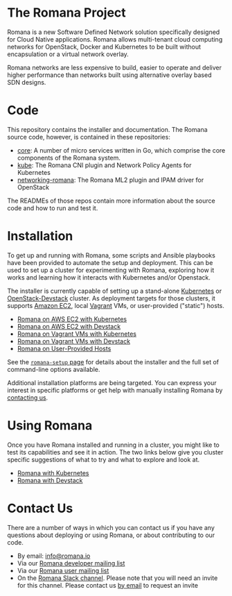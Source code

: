 # The Romana Project

Romana is a new Software Defined Network solution specifically designed for Cloud Native applications. Romana allows multi-tenant cloud computing networks for OpenStack, Docker and Kubernetes to be built without encapsulation or a virtual network overlay.

Romana networks are less expensive to build, easier to operate and deliver higher performance than networks built using alternative overlay based SDN designs.

# Code

This repository contains the installer and documentation.
The Romana source code, however, is contained in these repositories:

* [core](https://github.com/romana/core ): A number of micro services written in Go, which comprise the core components of the Romana system.
* [kube](https://github.com/romana/kube): The Romana CNI plugin and Network Policy Agents for Kubernetes
* [networking-romana](https://github.com/romana/networking-romana): The Romana ML2 plugin and IPAM driver for OpenStack

The READMEs of those repos contain more information about the source code and how to run and test it.

#  Installation

To get up and running with Romana, some scripts and Ansible playbooks have been provided to automate the setup and deployment.
This can be used to set up a cluster for experimenting with Romana, exploring how it works and learning how it interacts with Kubernetes and/or Openstack.

The installer is currently capable of setting up a stand-alone [Kubernetes](http://kubernetes.io) or [OpenStack-Devstack](http://docs.openstack.org/developer/devstack/) cluster.
As deployment targets for those clusters, it supports [Amazon EC2](https://aws.amazon.com/ec2/), local [Vagrant](https://www.vagrantup.com/) VMs, or user-provided ("static") hosts.

* [Romana on AWS EC2 with Kubernetes](aws_kubernetes.md)
* [Romana on AWS EC2 with Devstack](aws_devstack.md)
* [Romana on Vagrant VMs with Kubernetes](vagrant_kubernetes.md)
* [Romana on Vagrant VMs with Devstack](vagrant_devstack.md)
* [Romana on User-Provided Hosts](static_hosts.md)

See the [`romana-setup` page](romana_setup.md) for details about the installer and the full set of command-line options available.

Additional installation platforms are being targeted.
You can express your interest in specific platforms or get help with manually installing Romana by [contacting us](#contact-us).

# Using Romana

Once you have Romana installed and running in a cluster, you might like to test its capabilities and see it in action.
The two links below give you cluster specific suggestions of what to try and what to explore and look at.

* [Romana with Kubernetes](kubernetes_romana.md)
* [Romana with Devstack](devstack_romana.md)

# Contact Us

There are a number of ways in which you can contact us if you have any questions about deploying or using Romana,
or about contributing to our code.

* By email: [info@romana.io](mailto:info@romana.io)
* Via our [Romana developer mailing list](https://groups.google.com/forum/?hl=en#!forum/romana-dev)
* Via our [Romana user mailing list](https://groups.google.com/forum/?hl=en#!forum/romana-user)
* On the [Romana Slack channel](https://romana.slack.com/). Please note that you will need an invite for this channel. Please contact us [by email](mailto:info@romana.io) to request an invite
